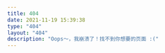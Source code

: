 ```yaml
---
title: 404
date: 2021-11-19 15:39:38
type: "404"
layout: "404"
description: "Oops～，我崩溃了！找不到你想要的页面 :("
---
```


